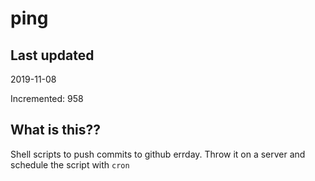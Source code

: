 # ping

## Last updated
2019-11-08

Incremented: 958

## What is this??
Shell scripts to push commits to github errday. Throw it on a server and schedule the script with `cron`
